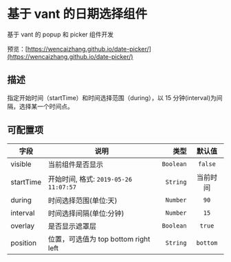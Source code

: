 # 基于 vant 的日期选择组件

基于 vant 的 popup 和 picker 组件开发

预览：[https://wencaizhang.github.io/date-picker/](https://wencaizhang.github.io/date-picker/)

## 描述

指定开始时间（startTime）和时间选择范围（during），以 15 分钟(interval)为间隔，选择某一个时间点。

## 可配置项

| 字段      | 说明                                  |      类型 |  默认值  |
|-----------|---------------------------------------|----------:|:--------:|
| visible   | 当前组件是否显示                      | `Boolean` | `false`  |
| startTime | 开始时间, 格式: `2019-05-26 11:07:57` |  `String` | 当前时间 |
| during    | 时间选择范围(单位:天)                 |  `Number` |   `90`   |
| interval     | 时间选择间隔(单位:分钟)                 |  `Number` |   `15`   |
| overlay   | 是否显示遮罩层                        | `Boolean` |  `true`  |
| position  | 位置，可选值为 top bottom right left  |  `String` | `bottom` |